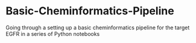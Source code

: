 # Basic-Cheminformatics-Pipeline
Going through a setting up a basic cheminformatics pipeline for the target EGFR in a series of Python notebooks
